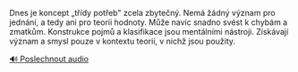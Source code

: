 
Dnes je koncept „třídy potřeb" zcela zbytečný. Nemá žádný význam pro jednání, a tedy ani pro teorii hodnoty. Může navíc snadno svést k chybám a zmatkům. Konstrukce pojmů a klasifikace jsou mentálními nástroji. Získávají význam a smysl pouze v kontextu teorií, v nichž jsou použity.

[🔊 Poslechnout audio](/data/7-paragraphs/audio/chapter_30/para_010-Dnes-je-koncept-tdy-poteb-zcela-zbyten-Nem.mp3)
